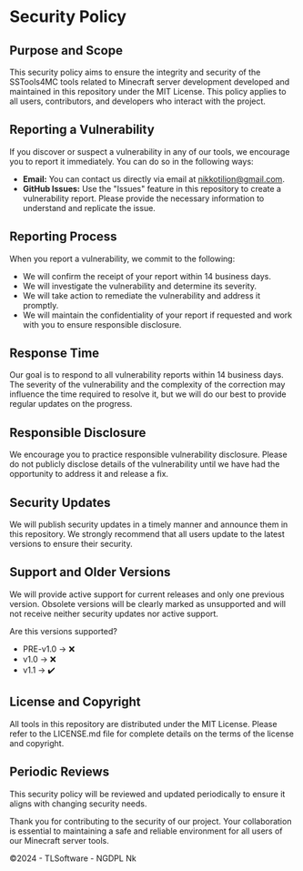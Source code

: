 # Security Policy

## Purpose and Scope
This security policy aims to ensure the integrity and security of the SSTools4MC tools related to Minecraft server development developed and maintained in this repository under the MIT License. This policy applies to all users, contributors, and developers who interact with the project.

## Reporting a Vulnerability
If you discover or suspect a vulnerability in any of our tools, we encourage you to report it immediately. You can do so in the following ways:

- **Email:** You can contact us directly via email at [nikkotilion@gmail.com](mailto:nikkotilion@gmail.com).
- **GitHub Issues:** Use the "Issues" feature in this repository to create a vulnerability report. Please provide the necessary information to understand and replicate the issue.

## Reporting Process
When you report a vulnerability, we commit to the following:

- We will confirm the receipt of your report within 14 business days.
- We will investigate the vulnerability and determine its severity.
- We will take action to remediate the vulnerability and address it promptly.
- We will maintain the confidentiality of your report if requested and work with you to ensure responsible disclosure.

## Response Time
Our goal is to respond to all vulnerability reports within 14 business days. The severity of the vulnerability and the complexity of the correction may influence the time required to resolve it, but we will do our best to provide regular updates on the progress.

## Responsible Disclosure
We encourage you to practice responsible vulnerability disclosure. Please do not publicly disclose details of the vulnerability until we have had the opportunity to address it and release a fix.

## Security Updates
We will publish security updates in a timely manner and announce them in this repository. We strongly recommend that all users update to the latest versions to ensure their security.

## Support and Older Versions
We will provide active support for current releases and only one previous version. Obsolete versions will be clearly marked as unsupported and will not receive neither security updates nor active support.

Are this versions supported?
- PRE-v1.0 → :x:
- v1.0 → :x:
- v1.1 → ✔️

## License and Copyright
All tools in this repository are distributed under the MIT License. Please refer to the LICENSE.md file for complete details on the terms of the license and copyright.

## Periodic Reviews
This security policy will be reviewed and updated periodically to ensure it aligns with changing security needs.

Thank you for contributing to the security of our project. Your collaboration is essential to maintaining a safe and reliable environment for all users of our Minecraft server tools.

©2024 - TLSoftware - NGDPL Nk
